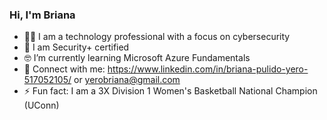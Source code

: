 ### Hi, I'm Briana

- 👩‍💻 I am a technology professional with a focus on cybersecurity
- 📜 I am Security+ certified
- 🤓 I’m currently learning Microsoft Azure Fundamentals 
- 🤝 Connect with me: https://www.linkedin.com/in/briana-pulido-yero-517052105/ or yerobriana@gmail.com
- ⚡ Fun fact: I am a 3X Division 1 Women's Basketball National Champion (UConn) 
